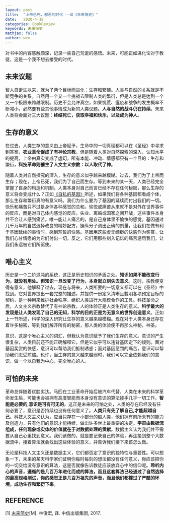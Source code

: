 ```yaml
---
layout: post
title:  "上帝已死，邪恶的时代 ——读《未来简史》"
date:   2020-4-18
categories: BookReview
keywords: 未来简史
mathjax: false
author: wzx
---
```


对书中的内容感触颇深，记录一些自己荒诞的感悟。未来，可能正如进化论对于教徒，这是一个我不想去接受的时代。




## 未来议题
智人自诞生以来，就为了两个目标而进化：生存和繁殖。人类与自然的关系就是不断竞争的关系。自然用一个又一个挑战去限制人类的繁衍，但是人类总是达到一个又一个极限来跨越限制。历史不会允许真空，如果饥荒、瘟疫和战争的发生概率不断减小，必然要有些其他事情成为新的人类议题。**人与自然的战斗仍在持续**。未来人类将会面对三大议题：**终结死亡，获取幸福和快乐，以及成为神人**。

## 生存的意义
在过去，人类生存的意义由上帝赋予，生命中的一切真理都可以在《圣经》中寻求到答案，**农业革命促成了有神论宗教**。但是随着人类对自然探索的深入，认知水平的提高，上帝由真实变成了虚幻，所有本能、冲动、情感都只有一个目的：生存和繁衍，**科技革命则催生了人文主义宗教：以人取代了神**。

随着人类对自然探究的深入，生存的意义似乎越来越模糊。过去，我们为了上帝而生存；现在，上帝已死，我们为了自己而生存。等到未来的某一天，人类已经完全掌握了自身的构造和机制，人类本身对自己而言已经不存在任何秘密，那么生存的意义将会变成什么？正如[《自私的基因》](https://book.douban.com/subject/11445548/)所述，如果我们将各种基因都看成个体，那么生存和繁衍真的有意义吗。我们为什么要为了基因的延续而付出我们的一切。快乐和痛苦只不过是身体各种感觉的总和。愉悦或痛苦从来就不是对外在世界事件的反应，而是对自己体内感觉的反应。失业、离婚或国家之间开战，这些事件本身并不会让人感到痛苦。唯一能让人痛苦的，是自己身体里不愉快的感觉。基因通过几千万年的自然选择改良的精妙配方，操纵分子调出正确的剂量，让我们在做有利于基因延续的事情时，感到短暂的快感。基因用这些虚无缥缈的快感作为奖赏，让我们心甘情愿的为它们付出一切。反之，它们用那些刻入记忆的痛苦惩罚我们，让我们永远被它们所驱使。

## 唯心主义
历史是一个二阶混沌的系统，这正是历史知识的矛盾之处。**知识如果不能改变行为，就没有用处。但知识一旦改变了行为，本身就立刻失去意义**。这时，宗教便变得有意义，他解释了过去，现在与将来，人类所要的一切意义都可以在《圣经》中找到。它对世界提出一套完整的描述，并提供一份定义清晰且载明各项预定目标的契约，是一种用来维护社会秩序、组织人类进行大规模合作的工具。科技革命之后，人文主义宗教替代了有神论宗教，人的体验正是人类生存的意义。**科学最大的发现是让人类发现了自己的无知，科学的目的正是为无意义的世界创造意义**。正如上一节所述，科学的深入研究让生存的意义越来越模糊。现在对于人类本身还存在着许多秘密，等到我们解开所有的秘密，那人类的体验便不再那么神秘，神圣。

意识，这是个唯心主义的词汇，但我认为意识赋予了我们生存的意义。意识的产生很复杂，人类目前还不能正确解释它，但是它似乎可以违背基因定下的规则。面对基因奖赏的快感，意识可以帮助我们抵制诱惑；面对基因惩罚的痛苦，意识可以帮助我们忍受煎熬。也许，当生存的意义越来越弱时，我们可以完全依赖我们的意识，做一个以自我为中心，完全唯心的人。

## 可怕的未来
革命总伴随着优胜劣汰。马匹在工业革命开始后被汽车代替，人类在未来的科学革命发生后，可能也会被拥有高度智能而本身没有意识的算法接手几乎一切工作。**智能是必要的,意识是可有可无的**。这正是未来的可怕之处，人类的存在已经没有任何必要了，意识是否持续也没有任何意义了。**人类只有先了解自己,才能超越自己**。科技人文主义认为，应当只存在一小部分的超人类，他们拥有前所未有的能力及创造力，只有他们的意识才能持续，做出许多世上最重要的决定。**宇宙由数据流组成，任何现象或实体的价值就在于对数据处理的贡献**。数据主义认为我们并不需要从自己心里找到意义。我们该做的，就是要记录自己的体验，再连接到整个大数据流中，接着算法就会找出这些体验的意义，并告诉我们接下来该怎么做。

无论是科技人文主义还是数据主义，它们都否定了意识的独特性与重要性。可以想象一下，未来的某天科学家们证明你每时每刻的想法都没有任何意义，你应该把你的一切交给没有意识的算法，这是否就像告诉教徒应该放弃心中的信仰呢。**聆听内心的声音，遵循的是几百万年进化而成的算法，而且这套算法已经通过了自然选择的最高规格测试，你的感觉正是几百万祖先的声音，而且他们都撑过了严酷的环境，成功生存和繁衍下来**。

## REFERENCE
[1] [未来简史](https://book.douban.com/subject/26943161/)[M]. 林俊宏, 译. 中信出版集团, 2017.
